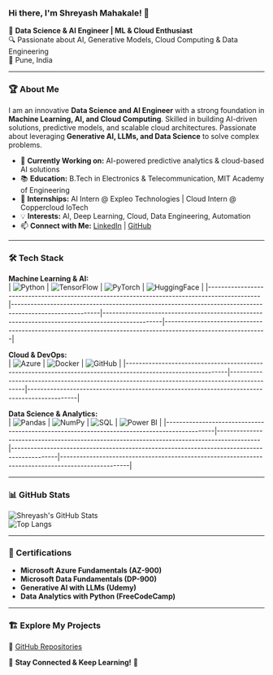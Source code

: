 ### Hi there, I'm Shreyash Mahakale! 👋  

🚀 **Data Science & AI Engineer | ML & Cloud Enthusiast**  
🔍 Passionate about AI, Generative Models, Cloud Computing & Data Engineering  
📍 Pune, India  

---

### 🏆 About Me  
I am an innovative **Data Science and AI Engineer** with a strong foundation in **Machine Learning, AI, and Cloud Computing**. Skilled in building AI-driven solutions, predictive models, and scalable cloud architectures. Passionate about leveraging **Generative AI, LLMs, and Data Science** to solve complex problems.  

- 🔬 **Currently Working on:** AI-powered predictive analytics & cloud-based AI solutions  
- 📚 **Education:** B.Tech in Electronics & Telecommunication, MIT Academy of Engineering  
- 🎯 **Internships:** AI Intern @ Expleo Technologies | Cloud Intern @ Coppercloud IoTech  
- 💡 **Interests:** AI, Deep Learning, Cloud, Data Engineering, Automation  
- 📫 **Connect with Me:** [LinkedIn](https://www.linkedin.com/in/shreyash-mahakale-s291203) | [GitHub](https://github.com/shreyash4145)  

---

### 🛠️ Tech Stack  
**Machine Learning & AI:**  
| ![Python](https://img.shields.io/badge/Python-3776AB?style=flat&logo=python&logoColor=white) | ![TensorFlow](https://img.shields.io/badge/TensorFlow-FF6F00?style=flat&logo=tensorflow&logoColor=white) | ![PyTorch](https://img.shields.io/badge/PyTorch-EE4C2C?style=flat&logo=pytorch&logoColor=white) | ![HuggingFace](https://img.shields.io/badge/HuggingFace-FFD700?style=flat&logo=huggingface&logoColor=black) |
|----------------------------------------------------------------------------------------------|---------------------------------------------------------------------------------------------------------|------------------------------------------------------------------------------------------------|-------------------------------------------------------------------------------------------------------------|

**Cloud & DevOps:**  
| ![Azure](https://img.shields.io/badge/Microsoft_Azure-0078D4?style=flat&logo=microsoftazure&logoColor=white) | ![Docker](https://img.shields.io/badge/Docker-2496ED?style=flat&logo=docker&logoColor=white) | ![GitHub](https://img.shields.io/badge/GitHub-181717?style=flat&logo=github&logoColor=white) |
|-------------------------------------------------------------------------------------------------------------|---------------------------------------------------------------------------------------------|---------------------------------------------------------------------------------------------|

**Data Science & Analytics:**  
| ![Pandas](https://img.shields.io/badge/Pandas-150458?style=flat&logo=pandas&logoColor=white) | ![NumPy](https://img.shields.io/badge/Numpy-013243?style=flat&logo=numpy&logoColor=white) | ![SQL](https://img.shields.io/badge/SQL-4479A1?style=flat&logo=postgresql&logoColor=white) | ![Power BI](https://img.shields.io/badge/Power_BI-F2C811?style=flat&logo=powerbi&logoColor=black) |
|---------------------------------------------------------------------------------------------|-------------------------------------------------------------------------------------------|--------------------------------------------------------------------------------------------|---------------------------------------------------------------------------------------------------|

---

### 📊 GitHub Stats  
![Shreyash's GitHub Stats](https://github-readme-stats.vercel.app/api?username=shreyash4145&show_icons=true&theme=dark&hide=prs)  
![Top Langs](https://github-readme-stats.vercel.app/api/top-langs/?username=shreyash4145&layout=compact&theme=dark)  

---

### 🌟 Certifications  
- **Microsoft Azure Fundamentals (AZ-900)**  
- **Microsoft Data Fundamentals (DP-900)**  
- **Generative AI with LLMs (Udemy)**  
- **Data Analytics with Python (FreeCodeCamp)**  

---

### 🏗️ Explore My Projects  
🔗 [GitHub Repositories](https://github.com/shreyash4145)  

🚀 **Stay Connected & Keep Learning!**  🎯
